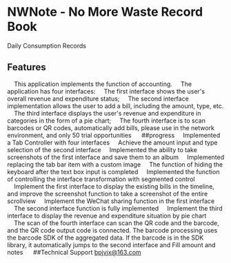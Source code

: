 # NWNote - No More Waste Record Book
Daily Consumption Records<br>
## Features
    This application implements the function of accounting.
    The application has four interfaces:
    The first interface shows the user's overall revenue and expenditure status;
    The second interface implementation allows the user to add a bill, including the amount, type, etc.
    The third interface displays the user's revenue and expenditure in categories in the form of a pie chart;
    The fourth interface is to scan barcodes or QR codes, automatically add bills, please use in the network environment, and only 50 trial opportunities
    
##progress
    Implemented a Tab Controller with four interfaces
    Achieve the amount input and type selection of the second interface
    Implemented the ability to take screenshots of the first interface and save them to an album
    Implemented replacing the tab bar item with a custom image
    The function of hiding the keyboard after the text box input is completed
    Implemented the function of controlling the interface transformation with segmented control
    Implement the first interface to display the existing bills in the timeline, and improve the screenshot function to take a screenshot of the entire scrollview
    Implement the WeChat sharing function in the first interface
    The second interface function is fully implemented
    Implement the third interface to display the revenue and expenditure situation by pie chart
    The scan of the fourth interface can scan the QR code and the barcode, and the QR code output code is connected. The barcode processing uses the barcode SDK of the aggregated data. If the barcode is in the SDK library, it automatically jumps to the second interface and Fill amount and notes
    
##Technical Support
    bpjvjx@163.com
